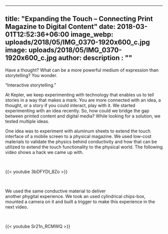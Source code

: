 
---
title: "Expanding the Touch – Connecting Print Magazine to Digital Content"
date: 2018-03-01T12:52:36+06:00
image_webp: uploads/2018/05/IMG_0370-1920x600_c.jpg
image: uploads/2018/05/IMG_0370-1920x600_c.jpg
author: 
description : ""
---


Have a thought? What can be a more powerful medium of expression than storytelling? You wonder.

“Interactive storytelling.”

At Kepler, we keep experimenting with technology that enables us to tell stories in a way that makes a mark. You are more connected with an idea, a thought, or a story if you could interact, play with it. We started experimenting with an idea recently. So, how could we bridge the gap between printed content and digital media? While looking for a solution, we tested multiple ideas.

One idea was to experiment with aluminum sheets to extend the touch interface of a mobile screen to a physical magazine. We used low-cost materials to validate the physics behind conductivity and how that can be utilized to extend the touch functionality to the physical world. The following video shows a hack we came up with.

&nbsp;
&nbsp;

{{< youtube 3bDFYDt_8Zo >}}

&nbsp;
&nbsp;

We used the same conductive material to deliver another phygital experience. We took an used cylindrical chips-box, mounted a camera on it and built a trigger to make this experience in the next video.


&nbsp;
&nbsp;

{{< youtube Sr21n_RCMWQ >}}

&nbsp;
&nbsp;